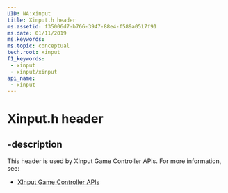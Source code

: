 ```yaml
---
UID: NA:xinput
title: Xinput.h header
ms.assetid: f35006d7-b766-3947-88e4-f589a0517f91
ms.date: 01/11/2019
ms.keywords: 
ms.topic: conceptual
tech.root: xinput
f1_keywords:
 - xinput
 - xinput/xinput
api_name:
 - xinput
---
```


# Xinput.h header


## -description

This header is used by XInput Game Controller APIs. For more information, see:

- [XInput Game Controller APIs](../_xinput/index.md)

